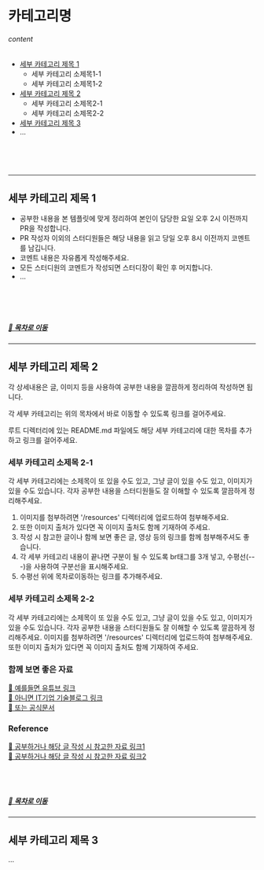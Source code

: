 # 카테고리명

###### content
- [세부 카테고리 제목 1](#세부-카테고리-제목-1)  
  - 세부 카테고리 소제목1-1
  - 세부 카테고리 소제목1-2
- [세부 카테고리 제목 2](#세부-카테고리-제목-2)  
  - 세부 카테고리 소제목2-1
  - 세부 카테고리 소제목2-2
- [세부 카테고리 제목 3](#세부-카테고리-제목-3)  
- ...
<br>
<br>
<br>

---
## 세부 카테고리 제목 1

- 공부한 내용을 본 템플릿에 맞게 정리하여 본인이 담당한 요일 오후 2시 이전까지 PR을 작성합니다.
- PR 작성자 이외의 스터디원들은 해당 내용을 읽고 당일 오후 8시 이전까지 코멘트를 남깁니다.
- 코멘트 내용은 자유롭게 작성해주세요.
- 모든 스터디원의 코멘트가 작성되면 스터디장이 확인 후 머지합니다.  
- ...
<br>
<br>
<br>

##### [🔼 목차로 이동](#카테고리명)
---
## 세부 카테고리 제목 2
각 상세내용은 글, 이미지 등을 사용하여 공부한 내용을 깔끔하게 정리하여 작성하면 됩니다.  

각 세부 카테고리는 위의 목차에서 바로 이동할 수 있도록 링크를 걸어주세요.  

루트 디렉터리에 있는 README.md 파일에도 해당 세부 카테고리에 대한 목차를 추가하고 링크를 걸어주세요.

### 세부 카테고리 소제목 2-1
각 세부 카테고리에는 소제목이 또 있을 수도 있고, 그냥 글이 있을 수도 있고, 이미지가 있을 수도 있습니다. 각자 공부한 내용을 스터디원들도 잘 이해할 수 있도록 깔끔하게 정리해주세요. 

1. 이미지를 첨부하려면 '/resources' 디렉터리에 업로드하여 첨부해주세요. 
2. 또한 이미지 출처가 있다면 꼭 이미지 출처도 함께 기재하여 주세요. 
3. 작성 시 참고한 글이나 함께 보면 좋은 글, 영상 등의 링크를 함께 첨부해주셔도 좋습니다.
4. 각 세부 카테고리 내용이 끝나면 구분이 될 수 있도록 br태그를 3개 넣고, 수평선(---)을 사용하여 구분선을 표시해주세요.
5. 수평선 위에 목차로이동하는 링크를 추가해주세요.

### 세부 카테고리 소제목 2-2
각 세부 카테고리에는 소제목이 또 있을 수도 있고, 그냥 글이 있을 수도 있고, 이미지가 있을 수도 있습니다. 각자 공부한 내용을 스터디원들도 잘 이해할 수 있도록 깔끔하게 정리해주세요. 이미지를 첨부하려면 '/resources' 디렉터리에 업로드하여 첨부해주세요. 또한 이미지 출처가 있다면 꼭 이미지 출처도 함께 기재하여 주세요.


### 함께 보면 좋은 자료
[🔗 예를들면 유튜브 링크]()  
[🔗 아니면 IT기업 기술블로그 링크]()  
[🔗 또는 공식문서]()

### Reference
[🔗 공부하거나 해당 글 작성 시 참고한 자료 링크1]()  
[🔗 공부하거나 해당 글 작성 시 참고한 자료 링크2]()  
<br>
<br>
<br>

##### [🔼 목차로 이동](#카테고리명)
---
## 세부 카테고리 제목 3
...